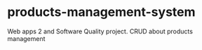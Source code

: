 # products-management-system
Web apps 2 and Software Quality project. CRUD about products management
